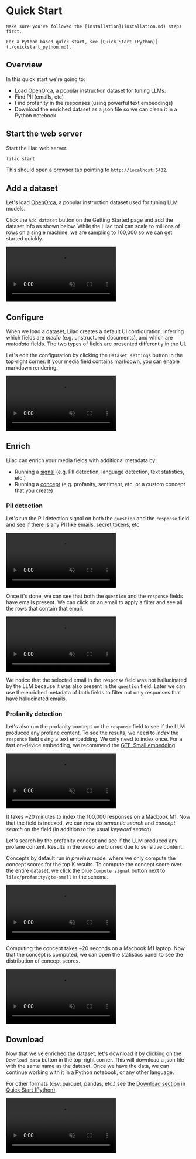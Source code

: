 # Quick Start

```{tip}
Make sure you've followed the [installation](installation.md) steps first.
```

```{note}
For a Python-based quick start, see [Quick Start (Python)](./quickstart_python.md).
```

## Overview

In this quick start we're going to:

- Load [OpenOrca](https://huggingface.co/datasets/Open-Orca/OpenOrca), a popular instruction dataset
  for tuning LLMs.
- Find PII (emails, etc)
- Find profanity in the responses (using powerful text embeddings)
- Download the enriched dataset as a json file so we can clean it in a Python notebook

## Start the web server

Start the lilac web server.

```bash
lilac start
```

This should open a browser tab pointing to `http://localhost:5432`.

## Add a dataset

Let's load [OpenOrca](https://huggingface.co/datasets/Open-Orca/OpenOrca), a popular instruction
dataset used for tuning LLM models.

Click the `Add dataset` button on the Getting Started page and add the dataset info as shown below.
While the Lilac tool can scale to millions of rows on a single machine, we are sampling to 100,000
so we can get started quickly.

<video loop muted autoplay controls src="../_static/getting_started/orca-load.mp4"></video>

## Configure

When we load a dataset, Lilac creates a default UI configuration, inferring which fields are _media_
(e.g. unstructured documents), and which are _metadata_ fields. The two types of fields are
presented differently in the UI.

Let's edit the configuration by clicking the `Dataset settings` button in the top-right corner. If
your media field contains markdown, you can enable markdown rendering.

<video loop muted autoplay controls src="../_static/getting_started/orca-settings.mp4"></video>

## Enrich

Lilac can enrich your media fields with additional metadata by:

- Running a [signal](../signals/signals.md) (e.g. PII detection, language detection, text
  statistics, etc.)
- Running a [concept](../concepts/concepts.md) (e.g. profanity, sentiment, etc. or a custom concept
  that you create)

### PII detection

Let's run the PII detection signal on both the `question` and the `response` field and see if there
is any PII like emails, secret tokens, etc.

<video loop muted autoplay controls src="../_static/getting_started/orca-pii-enrichment.mp4"></video>

Once it's done, we can see that both the `question` and the `response` fields have emails present.
We can click on an email to apply a filter and see all the rows that contain that email.

<video loop muted autoplay controls src="../_static/getting_started/orca-pii-filter.mp4"></video>

We notice that the selected email in the `response` field was not hallucinated by the LLM because it
was also present in the `question` field. Later we can use the enriched metadata of both fields to
filter out only responses that have hallucinated emails.

### Profanity detection

Let's also run the profanity concept on the `response` field to see if the LLM produced any profane
content. To see the results, we need to _index_ the `response` field using a text embedding. We only
need to index once. For a fast on-device embedding, we recommend the
[GTE-Small embedding](https://huggingface.co/thenlper/gte-small).

<video loop muted autoplay controls src="../_static/getting_started/orca-index-response.mp4"></video>

It takes ~20 minutes to index the 100,000 responses on a Macbook M1. Now that the field is indexed,
we can now do _semantic search_ and _concept search_ on the field (in addition to the usual _keyword
search_).

Let's search by the profanity concept and see if the LLM produced any profane content. Results in
the video are blurred due to sensitive content.

Concepts by default run in _preview_ mode, where we only compute the concept scores for the top K
results. To compute the concept score over the entire dataset, we click the blue `Compute signal`
button next to `lilac/profanity/gte-small` in the schema.

<video loop muted autoplay controls src="../_static/getting_started/orca-profanity-preview.mp4"></video>

Computing the concept takes ~20 seconds on a Macbook M1 laptop. Now that the concept is computed, we
can open the statistics panel to see the distribution of concept scores.

<video loop muted autoplay controls src="../_static/getting_started/orca-profanity-stats.mp4"></video>

## Download

Now that we've enriched the dataset, let's download it by clicking on the `Download data` button in
the top-right corner. This will download a json file with the same name as the dataset. Once we have
the data, we can continue working with it in a Python notebook, or any other language.

For other formats (csv, parquet, pandas, etc.) see the
[Download section](quickstart_python.md#download) in [Quick Start (Python)](quickstart_python.md).

<video loop muted autoplay controls src="../_static/getting_started/orca-download.mp4"></video>
